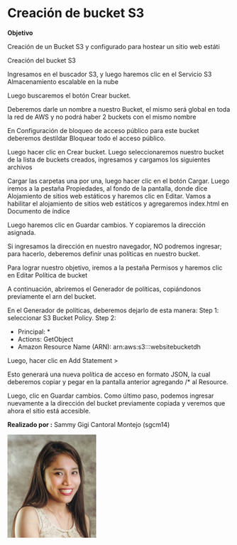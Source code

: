 Creación de bucket S3
=========

**Objetivo**

Creación de un Bucket S3 y configurado para hostear un sitio web estáti

Creación del bucket S3

Ingresamos en el buscador S3, y luego haremos clic en el Servicio S3 Almacenamiento
escalable en la nube

Luego buscaremos el botón Crear bucket.

Deberemos darle un nombre a nuestro Bucket, el mismo será global en toda la red de
AWS y no podrá haber 2 buckets con el mismo nombre

En Configuración de bloqueo de acceso público para este bucket deberemos
destildar Bloquear todo el acceso público.

Luego hacer clic en Crear bucket.
Luego seleccionaremos nuestro bucket de la lista de buckets creados, ingresamos y
cargamos los siguientes archivos

Cargar las carpetas una por una, luego hacer clic en el botón Cargar.
Luego iremos a la pestaña Propiedades, al fondo de la pantalla, donde dice
Alojamiento de sitios web estáticos y haremos clic en Editar.
Vamos a habilitar el alojamiento de sitios web estáticos y agregaremos index.html en
Documento de índice

Luego haremos clic en Guardar cambios.
Y copiaremos la dirección asignada.

Si ingresamos la dirección en nuestro navegador, NO podremos ingresar; para hacerlo,
deberemos definir unas políticas en nuestro bucket.

Para lograr nuestro objetivo, iremos a la pestaña Permisos y haremos clic en Editar
Política de bucket

A continuación, abriremos el Generador de políticas, copiándonos previamente el arn
del bucket.

En el Generador de políticas, deberemos dejarlo de esta manera:
Step 1: seleccionar S3 Bucket Policy.
Step 2:
- Principal: *
- Actions: GetObject
- Amazon Resource Name (ARN): arn:aws:s3:::websitebucketdh

Luego, hacer clic en Add Statement >

Esto generará una nueva política de acceso en formato JSON, la cual deberemos
copiar y pegar en la pantalla anterior agregando /* al Resource.

Luego, clic en Guardar cambios.
Como último paso, podemos ingresar nuevamente a la dirección del bucket
previamente copiada y veremos que ahora el sitio está accesible.


**Realizado por :** Sammy Gigi Cantoral Montejo (sgcm14)

<img src ="https://raw.githubusercontent.com/sgcm14/sgcm14/main/sammy.jpg" width="200">
